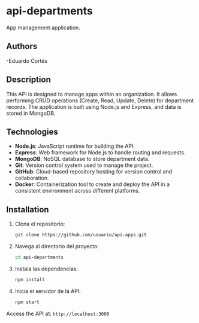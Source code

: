 # api-departments

App management application.

## Authors

-Eduardo Cortés

## Description

This API is designed to manage apps within an organization. It allows performing CRUD operations (Create, Read, Update, Delete) for department records. The application is built using Node.js and Express, and data is stored in MongoDB.

## Technologies

- **Node.js**: JavaScript runtime for building the API.
- **Express**: Web framework for Node.js to handle routing and requests.
- **MongoDB**: NoSQL database to store department data.
- **Git**: Version control system used to manage the project.
- **GitHub**: Cloud-based repository hosting for version control and collaboration.
- **Docker**: Containerization tool to create and deploy the API in a consistent environment across different platforms.

## Installation

1. Clona el repositorio:

   ```bash
   git clone https://github.com/usuario/api-apps.git
   ```

2. Navega al directorio del proyecto:

   ```bash
   cd api-departments
   ```

3. Instala las dependencias:

   ```bash
   npm install
   ```

4. Inicia el servidor de la API:

   ```bash
   npm start
   ```

Access the API at: `http://localhost:3000`
